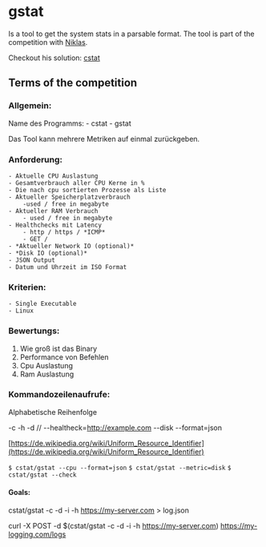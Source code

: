 # gstat

Is a tool to get the system stats in a parsable format.
The tool is part of the competition with [Niklas](https://github.com/nhh).

Checkout his solution: [cstat](https://github.com/nhh)

## Terms of the competition

### Allgemein:

Name des Programms: 
    - cstat 
    - gstat

Das Tool kann mehrere Metriken auf einmal zurückgeben.

### Anforderung:

    - Aktuelle CPU Auslastung
    - Gesamtverbrauch aller CPU Kerne in %
    - Die nach cpu sortierten Prozesse als Liste
    - Aktueller Speicherplatzverbrauch
        -used / free in megabyte
    - Aktueller RAM Verbrauch
        - used / free in megabyte
    - Healthchecks mit Latency
        - http / https / *ICMP*
        - GET /
    - *Aktueller Network IO (optional)*
    - *Disk IO (optional)*
    - JSON Output
    - Datum und Uhrzeit im ISO Format

### Kriterien:

    - Single Executable
    - Linux

### Bewertungs:

1. Wie groß ist das Binary
2. Performance von Befehlen
3. Cpu Auslastung
4. Ram Auslastung

### Kommandozeilenaufrufe:

Alphabetische Reihenfolge

-c -h -d // --healtheck=http://example.com --disk --format=json

[https://de.wikipedia.org/wiki/Uniform_Resource_Identifier](https://de.wikipedia.org/wiki/Uniform_Resource_Identifier)

`$ cstat/gstat --cpu --format=json`
`$ cstat/gstat --metric=disk`
`$ cstat/gstat --check`

#### Goals:

cstat/gstat -c -d -i -h https://my-server.com > log.json

curl -X POST -d $(cstat/gstat -c -d -i -h https://my-server.com) https://my-logging.com/logs

